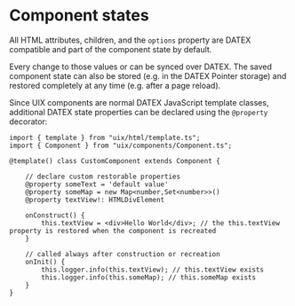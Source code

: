 # Component states

All HTML attributes, children, and the `options` property are DATEX compatible and part of the component state by default.

Every change to those values or can be synced over DATEX.
The saved component state can also be stored (e.g. in the DATEX Pointer storage) and restored completely at any time (e.g. after a page reload).

Since UIX components are normal DATEX JavaScript template classes, additional DATEX state properties can be declared using the `@property` decorator:

```tsx
import { template } from "uix/html/template.ts";
import { Component } from "uix/components/Component.ts";

@template() class CustomComponent extends Component {

    // declare custom restorable properties
    @property someText = 'default value'
    @property someMap = new Map<number,Set<number>>()
    @property textView!: HTMLDivElement

    onConstruct() {
        this.textView = <div>Hello World</div>; // the this.textView property is restored when the component is recreated
    }

    // called always after construction or recreation
    onInit() {
        this.logger.info(this.textView); // this.textView exists
        this.logger.info(this.someMap); // this.someMap exists
    }
}

```